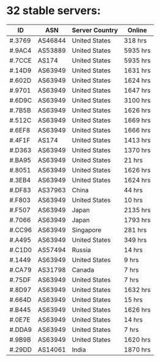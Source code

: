 # 32 stable servers:

| ID | ASN | Server Country | Online |
| ------ | ------ | ------ | ------ |
| #.3769 | AS46844 | United States | 318 hrs |
| #.9AC4 | AS53889 | United States | 5935 hrs |
| #.7CCE | AS174 | United States | 5935 hrs |
| #.14D9 | AS63949 | United States | 1631 hrs |
| #.602D | AS63949 | United States | 1624 hrs |
| #.9701 | AS63949 | United States | 1647 hrs |
| #.6D9C | AS63949 | United States | 3100 hrs |
| #.7B5B | AS63949 | United States | 1626 hrs |
| #.512C | AS63949 | United States | 1669 hrs |
| #.6EF8 | AS63949 | United States | 1666 hrs |
| #.4F1F | AS174 | United States | 1413 hrs |
| #.D363 | AS63949 | United States | 1370 hrs |
| #.BA95 | AS63949 | United States | 21 hrs |
| #.8051 | AS63949 | United States | 1626 hrs |
| #.3EB4 | AS63949 | United States | 1624 hrs |
| #.DF83 | AS37963 | China | 44 hrs |
| #.F803 | AS63949 | United States | 10 hrs |
| #.F507 | AS63949 | Japan | 2135 hrs |
| #.7066 | AS63949 | Japan | 1793 hrs |
| #.CC96 | AS63949 | Singapore | 281 hrs |
| #.A495 | AS63949 | United States | 349 hrs |
| #.C1D0 | AS57494 | Russia | 14 hrs |
| #.1449 | AS63949 | United States | 9 hrs |
| #.CA79 | AS31798 | Canada | 7 hrs |
| #.75DF | AS63949 | United States | 7 hrs |
| #.8D97 | AS63949 | United States | 1632 hrs |
| #.664D | AS63949 | United States | 15 hrs |
| #.B445 | AS63949 | United States | 1626 hrs |
| #.0E7E | AS63949 | United States | 14 hrs |
| #.DDA9 | AS63949 | United States | 7 hrs |
| #.9B9B | AS63949 | United States | 1620 hrs |
| #.29DD | AS14061 | India | 1870 hrs |

